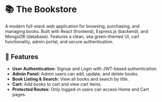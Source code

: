 # 📚 The Bookstore

A modern full-stack web application for browsing, purchasing, and managing books. Built with React (frontend), Express.js (backend), and MongoDB (database). Features a clean, sea green-themed UI, cart functionality, admin portal, and secure authentication.

## 🔹 Features

- **User Authentication:** Signup and Login with JWT-based authentication.  
- **Admin Panel:** Admin users can add, update, and delete books.  
- **Book Listing & Search:** View all books and search by title.  
- **Cart:** Add books to cart and view cart items.  
- **Protected Routes:** Only logged-in users can access Home and Cart pages. 
